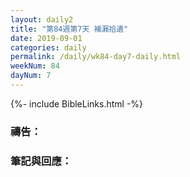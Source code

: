 ```yaml
---
layout: daily2
title: "第84週第7天 補漏拾遺"
date: 2019-09-01
categories: daily
permalink: /daily/wk84-day7-daily.html
weekNum: 84
dayNum: 7
---
```


{%- include BibleLinks.html -%}

### 禱告：

### 筆記與回應：
